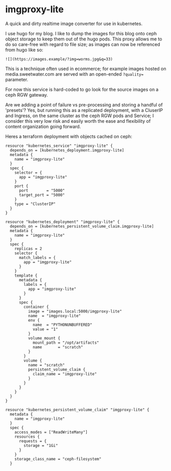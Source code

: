 # imgproxy-lite

A quick and dirty realtime image converter for use in kubernetes.

I use hugo for my blog.  I like to dump the images for this blog onto ceph object storage to keep them out of the hugo pods.  This proxy allows me to do so care-free with regard to file size; as images can now be referenced from hugo like so:

```
![](https://images.example/?img=worms.jpg&q=33)
```

This is a technique often used in ecommerce; for example images hosted on media.sweetwater.com are served with an open-ended `?quality=` parameter.

For now this service is hard-coded to go look for the source images on a ceph RGW gateway.

Are we adding a point of failure vs pre-processing and storing a handful of 'presets'?  Yes, but running this as a replicated deployment, with a CluserIP and Ingress, on the same cluster as the ceph RGW pods and Service; I consider this very low risk and easily worth the ease and flexibility of content organization going forward.

Heres a terraform deployment with objects cached on ceph:

```
resource "kubernetes_service" "imgproxy-lite" {
  depends_on = [kubernetes_deployment.imgproxy-lite]
  metadata {
    name = "imgproxy-lite"
  }
  spec {
    selector = {
      app = "imgproxy-lite"
    }
    port {
      port        = "5000"
      target_port = "5000"
    }
    type = "ClusterIP"
  }
}

resource "kubernetes_deployment" "imgproxy-lite" {
  depends_on = [kubernetes_persistent_volume_claim.imgproxy-lite]
  metadata {
    name = "imgproxy-lite"
  }
  spec {
    replicas = 2
    selector {
      match_labels = {
        app = "imgproxy-lite"
      }
    }
    template {
      metadata {
        labels = {
          app = "imgproxy-lite"
        }
      }
      spec {
        container {
          image = "images.local:5000/imgproxy-lite"
          name  = "imgproxy-lite"
          env {
            name  = "PYTHONUNBUFFERED"
            value = "1"
          }
          volume_mount {
            mount_path = "/opt/artifacts"
            name       = "scratch"
          }
        }
        volume {
          name = "scratch"
          persistent_volume_claim {
            claim_name = "imgproxy-lite"
          }
        }
      }
    }
  }
}

resource "kubernetes_persistent_volume_claim" "imgproxy-lite" {
  metadata {
    name = "imgproxy-lite"
  }
  spec {
    access_modes = ["ReadWriteMany"]
    resources {
      requests = {
        storage = "1Gi"
      }
    }
    storage_class_name = "ceph-filesystem"
  }

```

